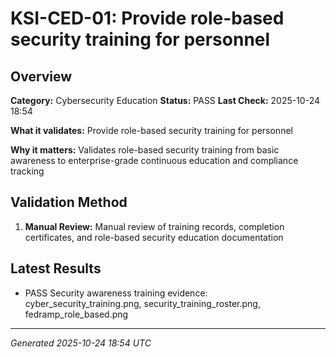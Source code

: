 # KSI-CED-01: Provide role-based security training for personnel

## Overview

**Category:** Cybersecurity Education
**Status:** PASS
**Last Check:** 2025-10-24 18:54

**What it validates:** Provide role-based security training for personnel

**Why it matters:** Validates role-based security training from basic awareness to enterprise-grade continuous education and compliance tracking

## Validation Method

1. **Manual Review:** Manual review of training records, completion certificates, and role-based security education documentation

## Latest Results

- PASS Security awareness training evidence: cyber_security_training.png, security_training_roster.png, fedramp_role_based.png

---
*Generated 2025-10-24 18:54 UTC*